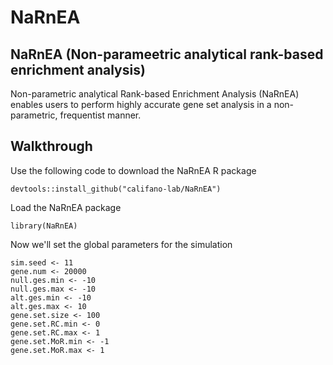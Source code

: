 # NaRnEA
## NaRnEA (Non-parameetric analytical rank-based enrichment analysis)

Non-parametric analytical Rank-based Enrichment Analysis (NaRnEA) enables users to perform highly accurate gene set analysis in a non-parametric, frequentist manner.

## Walkthrough 

Use the following code to download the NaRnEA R package

```{r}
devtools::install_github("califano-lab/NaRnEA")
```

Load the NaRnEA package
```{r}
library(NaRnEA)
```

Now we'll set the global parameters for the simulation
```{r}
sim.seed <- 11
gene.num <- 20000
null.ges.min <- -10
null.ges.max <- -10
alt.ges.min <- -10
alt.ges.max <- 10
gene.set.size <- 100
gene.set.RC.min <- 0
gene.set.RC.max <- 1
gene.set.MoR.min <- -1
gene.set.MoR.max <- 1
```


 

